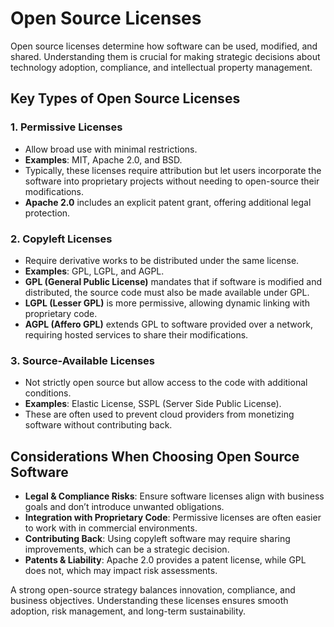 # Open Source Licenses

Open source licenses determine how software can be used, modified, and shared. Understanding them is crucial for making strategic decisions about technology adoption, compliance, and intellectual property management.

## Key Types of Open Source Licenses

### 1. Permissive Licenses

- Allow broad use with minimal restrictions.
- **Examples**: MIT, Apache 2.0, and BSD.
- Typically, these licenses require attribution but let users incorporate the software into proprietary projects without needing to open-source their modifications.
- **Apache 2.0** includes an explicit patent grant, offering additional legal protection.

### 2. Copyleft Licenses

- Require derivative works to be distributed under the same license.
- **Examples**: GPL, LGPL, and AGPL.
- **GPL (General Public License)** mandates that if software is modified and distributed, the source code must also be made available under GPL.
- **LGPL (Lesser GPL)** is more permissive, allowing dynamic linking with proprietary code.
- **AGPL (Affero GPL)** extends GPL to software provided over a network, requiring hosted services to share their modifications.

### 3. Source-Available Licenses

- Not strictly open source but allow access to the code with additional conditions.
- **Examples**: Elastic License, SSPL (Server Side Public License).
- These are often used to prevent cloud providers from monetizing software without contributing back.

## Considerations When Choosing Open Source Software

- **Legal & Compliance Risks**: Ensure software licenses align with business goals and don’t introduce unwanted obligations.
- **Integration with Proprietary Code**: Permissive licenses are often easier to work with in commercial environments.
- **Contributing Back**: Using copyleft software may require sharing improvements, which can be a strategic decision.
- **Patents & Liability**: Apache 2.0 provides a patent license, while GPL does not, which may impact risk assessments.

A strong open-source strategy balances innovation, compliance, and business objectives. Understanding these licenses ensures smooth adoption, risk management, and long-term sustainability.
